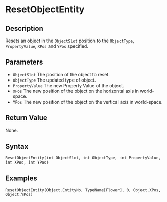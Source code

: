 # ResetObjectEntity

## Description
Resets an object in the `ObjectSlot` position to the `ObjectType`, `PropertyValue`, `XPos` and `YPos` specified.

## Parameters
- `ObjectSlot`
The position of the object to reset.
- `ObjectType`
The updated type of object.
- `PropertyValue`
The new Property Value of the object.
- `XPos`
The new position of the object on the horizontal axis in world-space.
- `YPos`
The new position of the object on the vertical axis in world-space.

## Return Value
None.

## Syntax
```
ResetObjectEntity(int ObjectSlot, int ObjectType, int PropertyValue, int XPos, int YPos)
```

## Examples
```
ResetObjectEntity(Object.EntityNo, TypeName[Flower], 0, Object.XPos, Object.YPos)
```